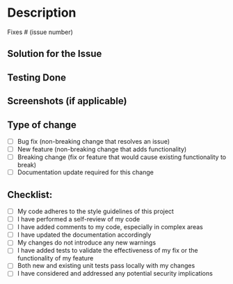# Description

<!-- Please include a summary of the changes and the related issue. -->
<!-- Please also provide relevant motivation and context. -->
<!-- List any dependencies required for this change. -->

Fixes # (issue number)

## Solution for the Issue

<!-- Describe how you have addressed the linked issue. -->

## Testing Done

<!-- Describe the tests you have conducted to verify your changes. -->

## Screenshots (if applicable)

<!-- If appropriate, add screenshots to demonstrate the change. -->

## Type of change

- [ ] Bug fix (non-breaking change that resolves an issue)
- [ ] New feature (non-breaking change that adds functionality)
- [ ] Breaking change (fix or feature that would cause existing functionality to break)
- [ ] Documentation update required for this change

## Checklist:

- [ ] My code adheres to the style guidelines of this project
- [ ] I have performed a self-review of my code
- [ ] I have added comments to my code, especially in complex areas
- [ ] I have updated the documentation accordingly
- [ ] My changes do not introduce any new warnings
- [ ] I have added tests to validate the effectiveness of my fix or the functionality of my feature
- [ ] Both new and existing unit tests pass locally with my changes
- [ ] I have considered and addressed any potential security implications
